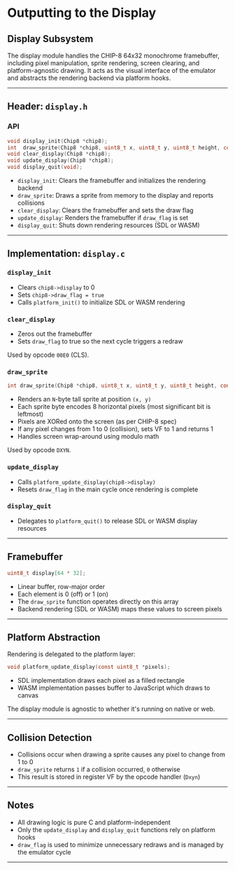 # Outputting to the Display

## Display Subsystem

The display module handles the CHIP-8 64x32 monochrome framebuffer, including pixel manipulation, sprite rendering, screen clearing, and platform-agnostic drawing. It acts as the visual interface of the emulator and abstracts the rendering backend via platform hooks.

---

## Header: `display.h`

### API

```c
void display_init(Chip8 *chip8);
int  draw_sprite(Chip8 *chip8, uint8_t x, uint8_t y, uint8_t height, const uint8_t *sprite);
void clear_display(Chip8 *chip8);
void update_display(Chip8 *chip8);
void display_quit(void);
```

- `display_init`: Clears the framebuffer and initializes the rendering backend
- `draw_sprite`: Draws a sprite from memory to the display and reports collisions
- `clear_display`: Clears the framebuffer and sets the draw flag
- `update_display`: Renders the framebuffer if `draw_flag` is set
- `display_quit`: Shuts down rendering resources (SDL or WASM)

---

## Implementation: `display.c`

### `display_init`

- Clears `chip8->display` to 0
- Sets `chip8->draw_flag = true`
- Calls `platform_init()` to initialize SDL or WASM rendering

### `clear_display`

- Zeros out the framebuffer
- Sets `draw_flag` to true so the next cycle triggers a redraw

Used by opcode `00E0` (CLS).

### `draw_sprite`

```c
int draw_sprite(Chip8 *chip8, uint8_t x, uint8_t y, uint8_t height, const uint8_t *sprite)
```

- Renders an `N`-byte tall sprite at position `(x, y)`
- Each sprite byte encodes 8 horizontal pixels (most significant bit is leftmost)
- Pixels are XORed onto the screen (as per CHIP-8 spec)
- If any pixel changes from 1 to 0 (collision), sets VF to 1 and returns 1
- Handles screen wrap-around using modulo math

Used by opcode `DXYN`.

### `update_display`

- Calls `platform_update_display(chip8->display)`
- Resets `draw_flag` in the main cycle once rendering is complete

### `display_quit`

- Delegates to `platform_quit()` to release SDL or WASM display resources

---

## Framebuffer

```c
uint8_t display[64 * 32];
```

- Linear buffer, row-major order
- Each element is 0 (off) or 1 (on)
- The `draw_sprite` function operates directly on this array
- Backend rendering (SDL or WASM) maps these values to screen pixels

---

## Platform Abstraction

Rendering is delegated to the platform layer:

```c
void platform_update_display(const uint8_t *pixels);
```

- SDL implementation draws each pixel as a filled rectangle
- WASM implementation passes buffer to JavaScript which draws to canvas

The display module is agnostic to whether it's running on native or web.

---

## Collision Detection

- Collisions occur when drawing a sprite causes any pixel to change from 1 to 0
- `draw_sprite` returns `1` if a collision occurred, `0` otherwise
- This result is stored in register VF by the opcode handler (`Dxyn`)

---

## Notes

- All drawing logic is pure C and platform-independent
- Only the `update_display` and `display_quit` functions rely on platform hooks
- `draw_flag` is used to minimize unnecessary redraws and is managed by the emulator cycle

---
